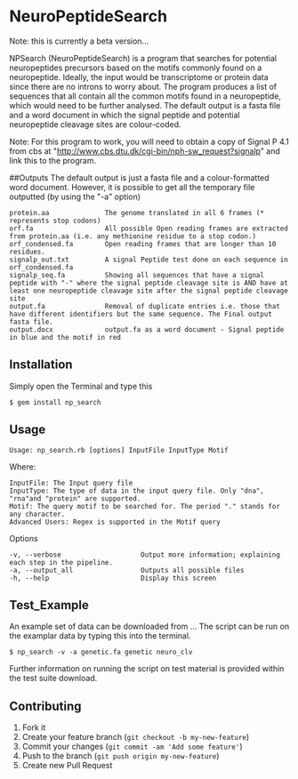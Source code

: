 # NeuroPeptideSearch
Note: this is currently a beta version...

NPSearch (NeuroPeptideSearch) is a program that searches for potential neuropeptides precursors based on the motifs commonly found on a neuropeptide. Ideally, the input would be transcriptome or protein data since there are no introns to worry about. The program produces a list of sequences that all contain all the common motifs found in a neuropeptide, which would need to be further analysed. The default output is a fasta file and a word document in which the signal peptide and potential neuropeptide cleavage sites are colour-coded.

Note: For this program to work, you will need to obtain a copy of Signal P 4.1 from cbs at "http://www.cbs.dtu.dk/cgi-bin/nph-sw_request?signalp" and link this to the program.

##Outputs
The default output is just a fasta file and a colour-formatted word document. However, it is possible to get all the temporary file outputted (by using the "-a" option)

    protein.aa              The genome translated in all 6 frames (* represents stop codons)
    orf.fa                  All possible Open reading frames are extracted from protein.aa (i.e. any methionine residue to a stop codon.)
    orf_condensed.fa        Open reading frames that are longer than 10 residues.
    signalp_out.txt         A signal Peptide test done on each sequence in orf_condensed.fa
    signalp_seq.fa          Showing all sequences that have a signal peptide with "-" where the signal peptide cleavage site is AND have at least one neuropeptide cleavage site after the signal peptide cleavage site
    output.fa               Removal of duplicate entries i.e. those that have different identifiers but the same sequence. The Final output fasta file.
    output.docx             output.fa as a word document - Signal peptide in blue and the motif in red
    
## Installation

Simply open the Terminal and type this
	
	$ gem install np_search


## Usage

    Usage: np_search.rb [options] InputFile InputType Motif

Where:

    InputFile: The Input query file
    InputType: The type of data in the input query file. Only "dna", "rna"and "protein" are supported.
    Motif: The query motif to be searched for. The period "." stands for any character.
    Advanced Users: Regex is supported in the Motif query

Options

    -v, --verbose                    Output more information; explaining each step in the pipeline.
    -a, --output_all                 Outputs all possible files
    -h, --help                       Display this screen

## Test_Example

An example set of data can be downloaded from ... The script can be run on the examplar data by typing this into the terminal.

    $ np_search -v -a genetic.fa genetic neuro_clv

Further information on running the script on test material is provided within the test suite download.

## Contributing

1. Fork it
2. Create your feature branch (`git checkout -b my-new-feature`)
3. Commit your changes (`git commit -am 'Add some feature'`)
4. Push to the branch (`git push origin my-new-feature`)
5. Create new Pull Request
